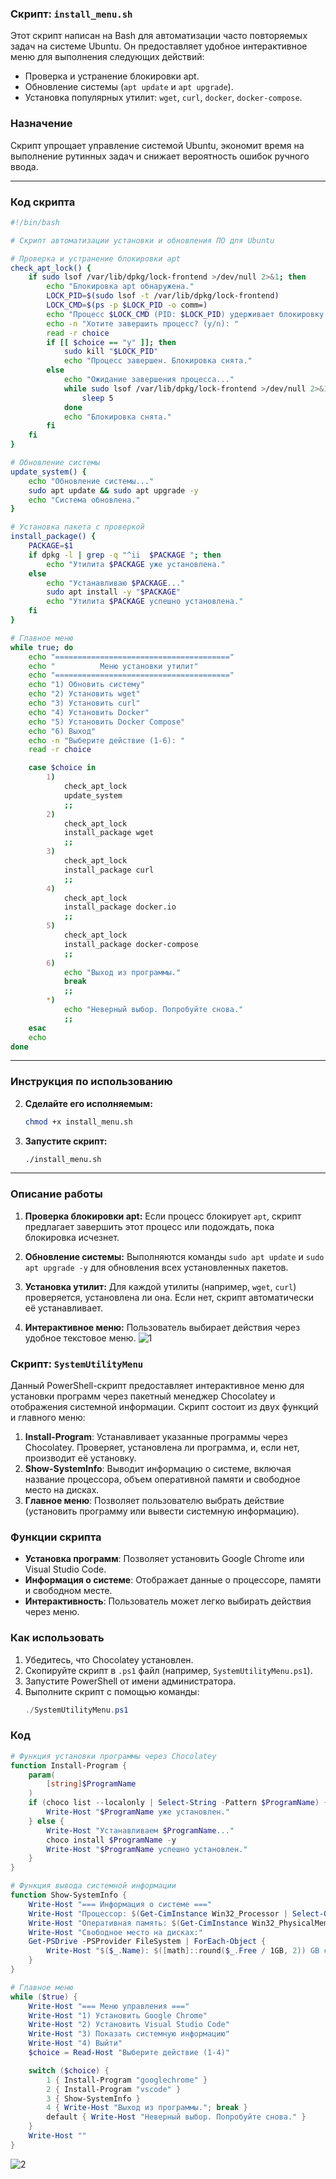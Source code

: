 ### Скрипт: `install_menu.sh`

Этот скрипт написан на Bash для автоматизации часто повторяемых задач на системе Ubuntu. Он предоставляет удобное интерактивное меню для выполнения следующих действий:

- Проверка и устранение блокировки apt.
- Обновление системы (`apt update` и `apt upgrade`).
- Установка популярных утилит: `wget`, `curl`, `docker`, `docker-compose`.

### Назначение
Скрипт упрощает управление системой Ubuntu, экономит время на выполнение рутинных задач и снижает вероятность ошибок ручного ввода.

---

### Код скрипта

```bash
#!/bin/bash

# Скрипт автоматизации установки и обновления ПО для Ubuntu

# Проверка и устранение блокировки apt
check_apt_lock() {
    if sudo lsof /var/lib/dpkg/lock-frontend >/dev/null 2>&1; then
        echo "Блокировка apt обнаружена."
        LOCK_PID=$(sudo lsof -t /var/lib/dpkg/lock-frontend)
        LOCK_CMD=$(ps -p $LOCK_PID -o comm=)
        echo "Процесс $LOCK_CMD (PID: $LOCK_PID) удерживает блокировку."
        echo -n "Хотите завершить процесс? (y/n): "
        read -r choice
        if [[ $choice == "y" ]]; then
            sudo kill "$LOCK_PID"
            echo "Процесс завершен. Блокировка снята."
        else
            echo "Ожидание завершения процесса..."
            while sudo lsof /var/lib/dpkg/lock-frontend >/dev/null 2>&1; do
                sleep 5
            done
            echo "Блокировка снята."
        fi
    fi
}

# Обновление системы
update_system() {
    echo "Обновление системы..."
    sudo apt update && sudo apt upgrade -y
    echo "Система обновлена."
}

# Установка пакета с проверкой
install_package() {
    PACKAGE=$1
    if dpkg -l | grep -q "^ii  $PACKAGE "; then
        echo "Утилита $PACKAGE уже установлена."
    else
        echo "Устанавливаю $PACKAGE..."
        sudo apt install -y "$PACKAGE"
        echo "Утилита $PACKAGE успешно установлена."
    fi
}

# Главное меню
while true; do
    echo "======================================="
    echo "          Меню установки утилит"
    echo "======================================="
    echo "1) Обновить систему"
    echo "2) Установить wget"
    echo "3) Установить curl"
    echo "4) Установить Docker"
    echo "5) Установить Docker Compose"
    echo "6) Выход"
    echo -n "Выберите действие (1-6): "
    read -r choice

    case $choice in
        1)
            check_apt_lock
            update_system
            ;;
        2)
            check_apt_lock
            install_package wget
            ;;
        3)
            check_apt_lock
            install_package curl
            ;;
        4)
            check_apt_lock
            install_package docker.io
            ;;
        5)
            check_apt_lock
            install_package docker-compose
            ;;
        6)
            echo "Выход из программы."
            break
            ;;
        *)
            echo "Неверный выбор. Попробуйте снова."
            ;;
    esac
    echo
done
```

---

### Инструкция по использованию

2. **Сделайте его исполняемым:**
   ```bash
   chmod +x install_menu.sh
   ```

3. **Запустите скрипт:**
   ```bash
   ./install_menu.sh
   ```

---

### Описание работы

1. **Проверка блокировки apt:**
   Если процесс блокирует `apt`, скрипт предлагает завершить этот процесс или подождать, пока блокировка исчезнет.

2. **Обновление системы:**
   Выполняются команды `sudo apt update` и `sudo apt upgrade -y` для обновления всех установленных пакетов.

3. **Установка утилит:**
   Для каждой утилиты (например, `wget`, `curl`) проверяется, установлена ли она. Если нет, скрипт автоматически её устанавливает.

4. **Интерактивное меню:**
   Пользователь выбирает действия через удобное текстовое меню.
![1](https://github.com/user-attachments/assets/ecd11726-ed6b-4f70-bd8a-47dce7b4e47a)


   
### Скрипт: `SystemUtilityMenu`

Данный PowerShell-скрипт предоставляет интерактивное меню для установки программ через пакетный менеджер Chocolatey и отображения системной информации. Скрипт состоит из двух функций и главного меню:

1. **Install-Program**: Устанавливает указанные программы через Chocolatey. Проверяет, установлена ли программа, и, если нет, производит её установку.
2. **Show-SystemInfo**: Выводит информацию о системе, включая название процессора, объем оперативной памяти и свободное место на дисках.
3. **Главное меню**: Позволяет пользователю выбрать действие (установить программу или вывести системную информацию).

### Функции скрипта
- **Установка программ**: Позволяет установить Google Chrome или Visual Studio Code.
- **Информация о системе**: Отображает данные о процессоре, памяти и свободном месте.
- **Интерактивность**: Пользователь может легко выбирать действия через меню.

### Как использовать
1. Убедитесь, что Chocolatey установлен.
2. Скопируйте скрипт в `.ps1` файл (например, `SystemUtilityMenu.ps1`).
3. Запустите PowerShell от имени администратора.
4. Выполните скрипт с помощью команды:  
   ```powershell
   ./SystemUtilityMenu.ps1
   ```

### Код 

```powershell
# Функция установки программы через Chocolatey
function Install-Program {
    param(
        [string]$ProgramName
    )
    if (choco list --localonly | Select-String -Pattern $ProgramName) {
        Write-Host "$ProgramName уже установлен."
    } else {
        Write-Host "Устанавливаем $ProgramName..."
        choco install $ProgramName -y
        Write-Host "$ProgramName успешно установлен."
    }
}

# Функция вывода системной информации
function Show-SystemInfo {
    Write-Host "=== Информация о системе ==="
    Write-Host "Процессор: $(Get-CimInstance Win32_Processor | Select-Object -ExpandProperty Name)"
    Write-Host "Оперативная память: $(Get-CimInstance Win32_PhysicalMemory | Measure-Object Capacity -Sum | ForEach-Object {($_.Sum / 1GB) -as [int]}) GB"
    Write-Host "Свободное место на дисках:"
    Get-PSDrive -PSProvider FileSystem | ForEach-Object {
        Write-Host "$($_.Name): $([math]::round($_.Free / 1GB, 2)) GB свободно из $([math]::round($_.Used / 1GB + $_.Free / 1GB, 2)) GB"
    }
}

# Главное меню
while ($true) {
    Write-Host "=== Меню управления ==="
    Write-Host "1) Установить Google Chrome"
    Write-Host "2) Установить Visual Studio Code"
    Write-Host "3) Показать системную информацию"
    Write-Host "4) Выйти"
    $choice = Read-Host "Выберите действие (1-4)"

    switch ($choice) {
        1 { Install-Program "googlechrome" }
        2 { Install-Program "vscode" }
        3 { Show-SystemInfo }
        4 { Write-Host "Выход из программы."; break }
        default { Write-Host "Неверный выбор. Попробуйте снова." }
    }
    Write-Host ""
}
```
![2](https://github.com/user-attachments/assets/1f3ad305-e725-4d6d-8f03-0915d97e8c0f)

